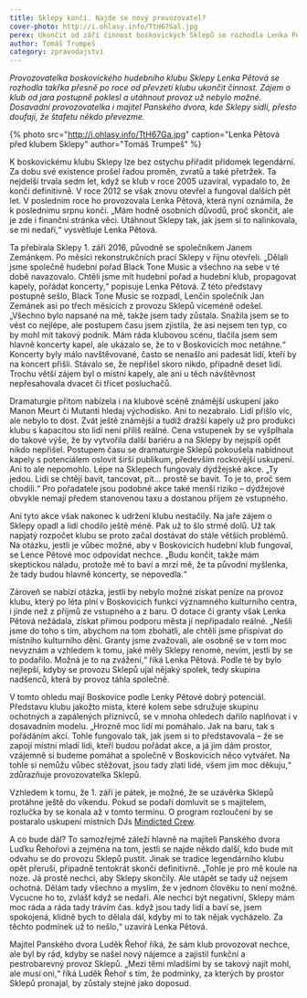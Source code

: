```yaml
---
title: Sklepy končí. Najde se nový provozovatel?
cover-photo: http://i.ohlasy.info/TtH67Gal.jpg
perex: Ukončit od září činnost boskovických Sklepů se rozhodla Lenka Pětová, která už nedokázala provoz klubu utáhnout. Teď doufá, že se najde někdo, kdo převezme štafetu.
author: Tomáš Trumpeš
category: zpravodajství
---
```


*Provozovatelka boskovického hudebního klubu Sklepy Lenka Pětová se rozhodla takřka přesně po roce od převzetí klubu ukončit činnost. Zájem o klub od jara postupně poklesl a utáhnout provoz už nebylo možné. Dosavadní provozovatelka i majitel Panského dvora, kde Sklepy sídlí, přesto doufají, že štafetu někdo převezme.*

{% photo src="http://i.ohlasy.info/TtH67Ga.jpg" caption="Lenka Pětová před klubem Sklepy" author="Tomáš Trumpeš" %}

K boskovickému klubu Sklepy lze bez ostychu přiřadit přídomek legendární. Za dobu své existence prošel řadou proměn, zvratů a také přetržek. Ta nejdelší trvala sedm let, když se klub v roce 2005 uzavíral, vypadalo to, že končí definitivně. V roce 2012 se však znovu otevřel a fungoval dalších pět let. V posledním roce ho provozovala Lenka Pětová, která nyní oznámila, že k poslednímu srpnu končí. „Mám hodně osobních důvodů, proč skončit, ale je zde i finanční stránka věci. Utáhnout Sklepy tak, jak jsem si to nalinkovala, se mi nedaří,“ vysvětluje Lenka Pětová.

Ta přebírala Sklepy 1. září 2016, původně se společníkem Janem Zemánkem. Po měsíci rekonstrukčních prací Sklepy v říjnu otevřeli. „Dělali jsme společně hudební pořad Black Tone Music a všechno na sebe v té době navazovalo. Chtěli jsme mít hudební pořad a hudební klub, propagovat kapely, pořádat koncerty,“ popisuje Lenka Pětová. Z této představy postupně sešlo, Black Tone Music se rozpadl, Lenčin společník Jan Zemánek asi po třech měsících z provozu Sklepů víceméně odešel. „Všechno bylo napsané na mě, takže jsem tady zůstala. Snažila jsem se to vést co nejlépe, ale postupem času jsem zjistila, že asi nejsem ten typ, co by mohl mít takový podnik. Mám ráda klubovou scénu, tlačila jsem sem hlavně koncerty kapel, ale ukázalo se, že to v Boskovicích moc netáhne.“ Koncerty byly málo navštěvované, často se nenašlo ani padesát lidí, kteří by na koncert přišli. Stávalo se, že nepřišel skoro nikdo, případně deset lidí. Trochu větší zájem byl o místní kapely, ale ani u těch návštěvnost nepřesahovala dvacet či třicet posluchačů. 

Dramaturgie přitom nabízela i na klubové scéně známější uskupení jako Manon Meurt či Mutanti hledaj východisko. Ani to nezabralo. Lidí přišlo víc, ale nebylo to dost. Zvát ještě známější a tudíž dražší kapely už pro produkci klubu s kapacitou sto lidí není příliš reálné. Cena vstupenek by se vyšplhala do takové výše, že by vytvořila další bariéru a na Sklepy by nejspíš opět nikdo nepřišel. Postupem času se dramaturgie Sklepů pokoušela nabídnout kapely s potenciálem oslovit širší publikum, především rockovější uskupení. Ani to ale nepomohlo. Lépe na Sklepech fungovaly dýdžejské akce. „Ty jedou. Lidi se chtějí bavit, tancovat, pít… prostě se bavit. To je to, proč sem chodili.“ Pro pořadatele jsou podobné akce také menší riziko – dýdžejové obvykle nemají předem stanovenou taxu a dostanou příjem ze vstupného.

Ani tyto akce však nakonec k udržení klubu nestačily. Na jaře zájem o Sklepy opadl a lidí chodilo ještě méně. Pak už to šlo strmě dolů. Už tak napjatý rozpočet klubu se proto začal dostávat do stále větších problémů. Na otázku, jestli je vůbec možné, aby v Boskovicích hudební klub fungoval, se Lence Pětové moc odpovídat nechce. „Budu končit, takže mám skeptickou náladu, protože mě to baví a mrzí mě, že ta původní myšlenka, že tady budou hlavně koncerty, se nepovedla.“ 

Zároveň se nabízí otázka, jestli by nebylo možné získat peníze na provoz klubu, který po léta plní v Boskovicích funkci významného kulturního centra, i jinde než z příjmů ze vstupného a z baru. O dotace či granty však Lenka Pětová nežádala, získat přímou podporu města jí nepřipadalo reálné. „Nešli jsme do toho s tím, abychom na tom zbohatli, ale chtěli jsme přispívat do místního kulturního dění. Granty jsme zvažovali, ale osobně se v tom moc nevyznám a vzhledem k tomu, jaké měly Sklepy renomé, nevím, jestli by se to podařilo. Možná je to na zvážení,“ říká Lenka Pětová. Podle té by bylo nejlepší, kdyby se provozu Sklepů ujal nějaký spolek, tedy skupina nadšenců, která by provoz táhla společně. 

V tomto ohledu mají Boskovice podle Lenky Pětové dobrý potenciál. Představu klubu jakožto místa, které kolem sebe sdružuje skupinu ochotných a zapálených příznivců, se v mnoha ohledech dařilo naplňovat i v dosavadním modelu. „Hrozně moc lidí mi pomáhalo. Jak na baru, tak s pořádáním akcí. Tohle fungovalo tak, jak jsem si to představovala – že se zapojí místní mladí lidi, kteří budou pořádat akce, a já jim dám prostor, vzájemně si budeme pomáhat a společně v Boskovicích něco vytvářet. Na tohle si nemůžu vůbec stěžovat, jsou tady zlatí lidé, všem jim moc děkuju,“ zdůrazňuje provozovatelka Sklepů.

Vzhledem k tomu, že 1. září je pátek, je možné, že se uzávěrka Sklepů protáhne ještě do víkendu. Pokud se podaří domluvit se s majitelem, rozlučka by se konala až v tomto termínu. O program rozloučení by se postaralo uskupení místních DJs [Mindicted Crew](http://www.ohlasy.info/clanky/2017/01/rozhovor-mindicted.html). 

A co bude dál? To samozřejmě záleží hlavně na majiteli Panského dvora Luďku Řehořovi a zejména na tom, jestli se najde někdo další, kdo bude mít odvahu se do provozu Sklepů pustit. Jinak se tradice legendárního klubu opět přeruší, případně tentokrát skončí definitivně. „Tohle je pro mě koule na noze. Já prostě nechci, aby Sklepy skončily. Ale utápět se tady už nejsem ochotná. Dělám tady všechno a myslím, že v jednom člověku to není možné. Vycucne ho to, zvlášť když se nedaří. Ale nechci být negativní, Sklepy mám moc ráda a ráda tady trávím čas. když jsou tady lidi a baví se, jsem spokojená, klidně bych to dělala dál, kdyby mi to tak nějak vycházelo. Za těchto podmínek už to nešlo,“ uzavírá Lenka Pětová. 

Majitel Panského dvora Luděk Řehoř říká, že sám klub provozovat nechce, ale byl by rád, kdyby se našel nový nájemce a zajistil funkční a pestrobarevný provoz Sklepů. „Mezi těmi mladšími by se takový najít mohl, ale musí oni,“ říká Luděk Řehoř s tím, že podmínky, za kterých by prostor Sklepů pronajal, by zůstaly stejné jako doposud.
